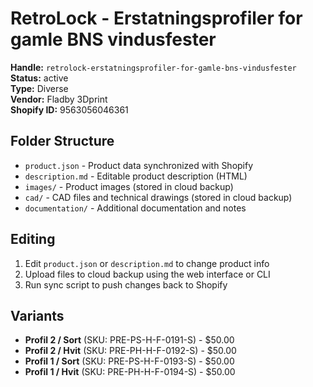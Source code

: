 # RetroLock - Erstatningsprofiler for gamle BNS vindusfester

**Handle:** `retrolock-erstatningsprofiler-for-gamle-bns-vindusfester`  
**Status:** active  
**Type:** Diverse  
**Vendor:** Fladby 3Dprint  
**Shopify ID:** 9563056046361  

## Folder Structure

- `product.json` - Product data synchronized with Shopify
- `description.md` - Editable product description (HTML)
- `images/` - Product images (stored in cloud backup)
- `cad/` - CAD files and technical drawings (stored in cloud backup)
- `documentation/` - Additional documentation and notes

## Editing

1. Edit `product.json` or `description.md` to change product info
2. Upload files to cloud backup using the web interface or CLI
3. Run sync script to push changes back to Shopify

## Variants

- **Profil 2 / Sort** (SKU: PRE-PS-H-F-0191-S) - $50.00
- **Profil 2 / Hvit** (SKU: PRE-PH-H-F-0192-S) - $50.00
- **Profil 1 / Sort** (SKU: PRE-PS-H-F-0193-S) - $50.00
- **Profil 1 / Hvit** (SKU: PRE-PH-H-F-0194-S) - $50.00
